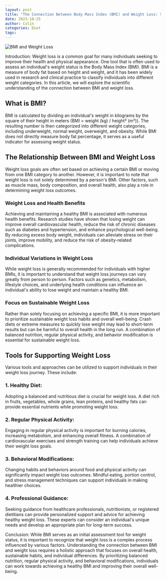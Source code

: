 ```yaml
---
layout: post
title: "The Connection Between Body Mass Index (BMI) and Weight Loss: Scientific Understanding"
date: 2023-10-25
author: Colin
categories: Diet
tags: 
---
```


![BMI and Weight Loss](https://source.unsplash.com/1600x900/?healthy,diet)

Introduction:
Weight loss is a common goal for many individuals seeking to improve their health and physical appearance. One tool that is often used to assess an individual's weight status is the Body Mass Index (BMI). BMI is a measure of body fat based on height and weight, and it has been widely used in research and clinical practice to classify individuals into different weight categories. In this article, we will explore the scientific understanding of the connection between BMI and weight loss.

## What is BMI?

BMI is calculated by dividing an individual's weight in kilograms by the square of their height in meters (BMI = weight (kg) / height² (m²)). The resulting number is then categorized into different weight categories, including underweight, normal weight, overweight, and obesity. While BMI does not directly measure body fat percentage, it serves as a useful indicator for assessing weight status.

## The Relationship Between BMI and Weight Loss

Weight loss goals are often set based on achieving a certain BMI or moving from one BMI category to another. However, it is important to note that weight loss is not solely determined by a person's BMI. Other factors, such as muscle mass, body composition, and overall health, also play a role in determining weight loss outcomes.

### Weight Loss and Health Benefits

Achieving and maintaining a healthy BMI is associated with numerous health benefits. Research studies have shown that losing weight can improve overall cardiovascular health, reduce the risk of chronic diseases such as diabetes and hypertension, and enhance psychological well-being. By reducing excess body weight, individuals can alleviate stress on their joints, improve mobility, and reduce the risk of obesity-related complications.

### Individual Variations in Weight Loss

While weight loss is generally recommended for individuals with higher BMIs, it is important to understand that weight loss journeys can vary greatly from person to person. Factors such as genetics, metabolism, lifestyle choices, and underlying health conditions can influence an individual's ability to lose weight and maintain a healthy BMI.

### Focus on Sustainable Weight Loss

Rather than solely focusing on achieving a specific BMI, it is more important to prioritize sustainable weight loss habits and overall well-being. Crash diets or extreme measures to quickly lose weight may lead to short-term results but can be harmful to overall health in the long run. A combination of balanced nutrition, regular physical activity, and behavior modification is essential for sustainable weight loss.

## Tools for Supporting Weight Loss

Various tools and approaches can be utilized to support individuals in their weight loss journey. These include:

### 1. Healthy Diet:

Adopting a balanced and nutritious diet is crucial for weight loss. A diet rich in fruits, vegetables, whole grains, lean proteins, and healthy fats can provide essential nutrients while promoting weight loss.

### 2. Regular Physical Activity:

Engaging in regular physical activity is important for burning calories, increasing metabolism, and enhancing overall fitness. A combination of cardiovascular exercises and strength training can help individuals achieve their weight loss goals.

### 3. Behavioral Modifications:

Changing habits and behaviors around food and physical activity can significantly impact weight loss outcomes. Mindful eating, portion control, and stress management techniques can support individuals in making healthier choices.

### 4. Professional Guidance:

Seeking guidance from healthcare professionals, nutritionists, or registered dietitians can provide personalized support and advice for achieving healthy weight loss. These experts can consider an individual's unique needs and develop an appropriate plan for long-term success.

Conclusion:
While BMI serves as an initial assessment tool for weight status, it is important to recognize that weight loss is a complex process influenced by various factors. Understanding the connection between BMI and weight loss requires a holistic approach that focuses on overall health, sustainable habits, and individual differences. By prioritizing balanced nutrition, regular physical activity, and behavioral modifications, individuals can work towards achieving a healthy BMI and improving their overall well-being.